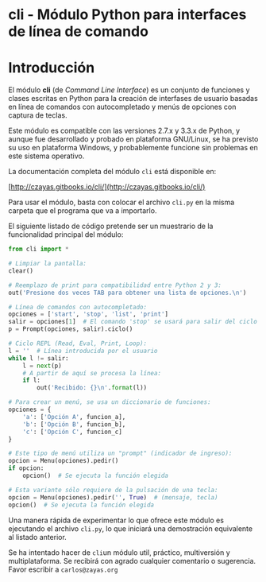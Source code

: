 cli - Módulo Python para interfaces de línea de comando
=======================================================

# Introducción

El módulo **cli** (de *Command Line Interface*) es un conjunto de funciones y clases escritas en Python para la creación de interfases de usuario basadas en línea de comandos con autocompletado y menús de opciones con captura de teclas.

Este módulo es compatible con las versiones 2.7.x y 3.3.x de Python, y aunque fue desarrollado y probado en plataforma GNU/Linux, se ha previsto su uso en plataforma Windows, y probablemente funcione sin problemas en este sistema operativo.

La documentación completa del módulo ```cli``` está disponible en:

[http://czayas.gitbooks.io/cli/](http://czayas.gitbooks.io/cli/)

Para usar el módulo, basta con colocar el archivo ```cli.py``` en la misma carpeta que el programa que va a importarlo.

El siguiente listado de código pretende ser un muestrario de la funcionalidad principal del módulo:

```python
from cli import *

# Limpiar la pantalla:
clear()

# Reemplazo de print para compatibilidad entre Python 2 y 3:
out('Presione dos veces TAB para obtener una lista de opciones.\n')

# Línea de comandos con autocompletado:
opciones = ['start', 'stop', 'list', 'print']
salir = opciones[1]  # El comando 'stop' se usará para salir del ciclo
p = Prompt(opciones, salir).ciclo()

# Ciclo REPL (Read, Eval, Print, Loop):
l = ''  # Línea introducida por el usuario
while l != salir:
    l = next(p)
    # A partir de aquí se procesa la línea:
    if l:
        out('Recibido: {}\n'.format(l))

# Para crear un menú, se usa un diccionario de funciones:
opciones = {
    'a': ['Opción A', funcion_a],
    'b': ['Opción B', funcion_b],
    'c': ['Opción C', funcion_c]
}

# Este tipo de menú utiliza un "prompt" (indicador de ingreso):
opcion = Menu(opciones).pedir()
if opcion:
    opcion()  # Se ejecuta la función elegida

# Esta variante sólo requiere de la pulsación de una tecla:
opcion = Menu(opciones).pedir('', True)  # (mensaje, tecla)
opcion()  # Se ejecuta la función elegida
```

Una manera rápida de experimentar lo que ofrece este módulo es ejecutando el archivo ```cli.py```, lo que iniciará una demostración equivalente al listado anterior.

Se ha intentado hacer de ```cli```un módulo util, práctico, multiversión y multiplataforma. Se recibirá con agrado cualquier comentario o sugerencia. Favor escribir a ```carlos@zayas.org```
